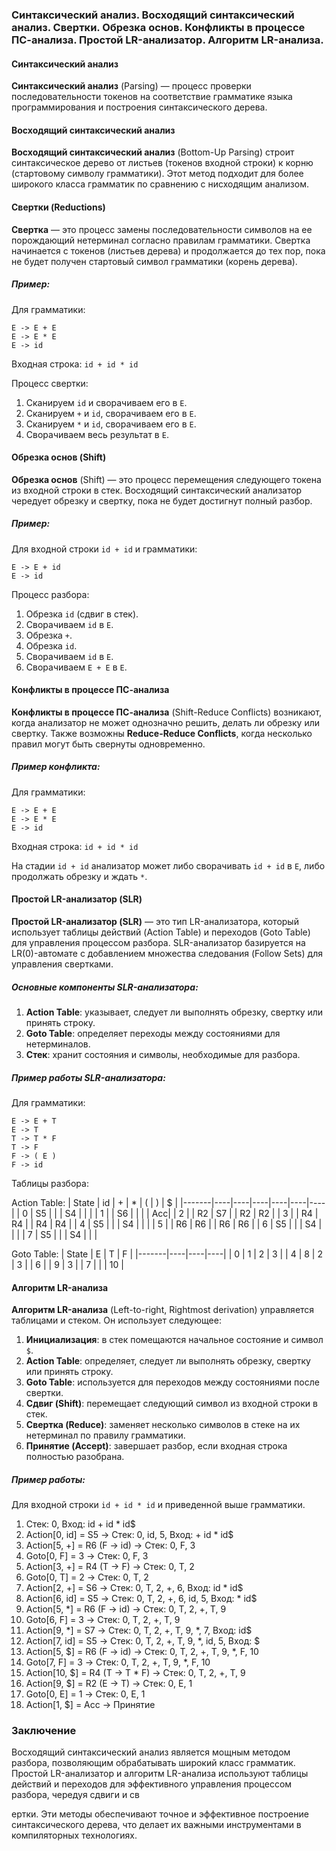 ### Синтаксический анализ. Восходящий синтаксический анализ. Свертки. Обрезка основ. Конфликты в процессе ПС-анализа. Простой LR-анализатор. Алгоритм LR-анализа.

#### Синтаксический анализ

**Синтаксический анализ** (Parsing) — процесс проверки последовательности токенов на соответствие грамматике языка программирования и построения синтаксического дерева.

#### Восходящий синтаксический анализ

**Восходящий синтаксический анализ** (Bottom-Up Parsing) строит синтаксическое дерево от листьев (токенов входной строки) к корню (стартовому символу грамматики). Этот метод подходит для более широкого класса грамматик по сравнению с нисходящим анализом.

#### Свертки (Reductions)

**Свертка** — это процесс замены последовательности символов на ее порождающий нетерминал согласно правилам грамматики. Свертка начинается с токенов (листьев дерева) и продолжается до тех пор, пока не будет получен стартовый символ грамматики (корень дерева).

##### Пример:
Для грамматики:
```
E -> E + E
E -> E * E
E -> id
```
Входная строка: `id + id * id`

Процесс свертки:
1. Сканируем `id` и сворачиваем его в `E`.
2. Сканируем `+` и `id`, сворачиваем его в `E`.
3. Сканируем `*` и `id`, сворачиваем его в `E`.
4. Сворачиваем весь результат в `E`.

#### Обрезка основ (Shift)

**Обрезка основ** (Shift) — это процесс перемещения следующего токена из входной строки в стек. Восходящий синтаксический анализатор чередует обрезку и свертку, пока не будет достигнут полный разбор.

##### Пример:
Для входной строки `id + id` и грамматики:
```
E -> E + id
E -> id
```
Процесс разбора:
1. Обрезка `id` (сдвиг в стек).
2. Сворачиваем `id` в `E`.
3. Обрезка `+`.
4. Обрезка `id`.
5. Сворачиваем `id` в `E`.
6. Сворачиваем `E + E` в `E`.

#### Конфликты в процессе ПС-анализа

**Конфликты в процессе ПС-анализа** (Shift-Reduce Conflicts) возникают, когда анализатор не может однозначно решить, делать ли обрезку или свертку. Также возможны **Reduce-Reduce Conflicts**, когда несколько правил могут быть свернуты одновременно.

##### Пример конфликта:
Для грамматики:
```
E -> E + E
E -> E * E
E -> id
```
Входная строка: `id + id * id`

На стадии `id + id` анализатор может либо сворачивать `id + id` в `E`, либо продолжать обрезку и ждать `*`.

#### Простой LR-анализатор (SLR)

**Простой LR-анализатор (SLR)** — это тип LR-анализатора, который использует таблицы действий (Action Table) и переходов (Goto Table) для управления процессом разбора. SLR-анализатор базируется на LR(0)-автомате с добавлением множества следования (Follow Sets) для управления свертками.

##### Основные компоненты SLR-анализатора:
1. **Action Table**: указывает, следует ли выполнять обрезку, свертку или принять строку.
2. **Goto Table**: определяет переходы между состояниями для нетерминалов.
3. **Стек**: хранит состояния и символы, необходимые для разбора.

##### Пример работы SLR-анализатора:
Для грамматики:
```
E -> E + T
E -> T
T -> T * F
T -> F
F -> ( E )
F -> id
```
Таблицы разбора:

Action Table:
| State | id | +  | *  | (  | )  | $  |
|-------|----|----|----|----|----|----|
|   0   | S5 |    |    | S4 |    |    |
|   1   |    | S6 |    |    |    | Acc|
|   2   |    | R2 | S7 |    | R2 | R2 |
|   3   |    | R4 | R4 |    | R4 | R4 |
|   4   | S5 |    |    | S4 |    |    |
|   5   |    | R6 | R6 |    | R6 | R6 |
|   6   | S5 |    |    | S4 |    |    |
|   7   | S5 |    |    | S4 |    |    |

Goto Table:
| State | E  | T  | F  |
|-------|----|----|----|
|   0   | 1  | 2  | 3  |
|   4   | 8  | 2  | 3  |
|   6   |    | 9  | 3  |
|   7   |    |    | 10 |


#### Алгоритм LR-анализа

**Алгоритм LR-анализа** (Left-to-right, Rightmost derivation) управляется таблицами и стеком. Он использует следующее:

1. **Инициализация**: в стек помещаются начальное состояние и символ `$`.
2. **Action Table**: определяет, следует ли выполнять обрезку, свертку или принять строку.
3. **Goto Table**: используется для переходов между состояниями после свертки.
4. **Сдвиг (Shift)**: перемещает следующий символ из входной строки в стек.
5. **Свертка (Reduce)**: заменяет несколько символов в стеке на их нетерминал по правилу грамматики.
6. **Принятие (Accept)**: завершает разбор, если входная строка полностью разобрана.

##### Пример работы:
Для входной строки `id + id * id` и приведенной выше грамматики.

1. Стек: 0, Вход: id + id * id$
2. Action[0, id] = S5 -> Стек: 0, id, 5, Вход: + id * id$
3. Action[5, +] = R6 (F -> id) -> Стек: 0, F, 3
4. Goto[0, F] = 3 -> Стек: 0, F, 3
5. Action[3, +] = R4 (T -> F) -> Стек: 0, T, 2
6. Goto[0, T] = 2 -> Стек: 0, T, 2
7. Action[2, +] = S6 -> Стек: 0, T, 2, +, 6, Вход: id * id$
8. Action[6, id] = S5 -> Стек: 0, T, 2, +, 6, id, 5, Вход: * id$
9. Action[5, *] = R6 (F -> id) -> Стек: 0, T, 2, +, T, 9
10. Goto[6, F] = 3 -> Стек: 0, T, 2, +, T, 9
11. Action[9, *] = S7 -> Стек: 0, T, 2, +, T, 9, *, 7, Вход: id$
12. Action[7, id] = S5 -> Стек: 0, T, 2, +, T, 9, *, id, 5, Вход: $
13. Action[5, $] = R6 (F -> id) -> Стек: 0, T, 2, +, T, 9, *, F, 10
14. Goto[7, F] = 3 -> Стек: 0, T, 2, +, T, 9, *, F, 10
15. Action[10, $] = R4 (T -> T * F) -> Стек: 0, T, 2, +, T, 9
16. Action[9, $] = R2 (E -> T) -> Стек: 0, E, 1
17. Goto[0, E] = 1 -> Стек: 0, E, 1
18. Action[1, $] = Acc -> Принятие

### Заключение

Восходящий синтаксический анализ является мощным методом разбора, позволяющим обрабатывать широкий класс грамматик. Простой LR-анализатор и алгоритм LR-анализа используют таблицы действий и переходов для эффективного управления процессом разбора, чередуя сдвиги и св

ертки. Эти методы обеспечивают точное и эффективное построение синтаксического дерева, что делает их важными инструментами в компиляторных технологиях.
